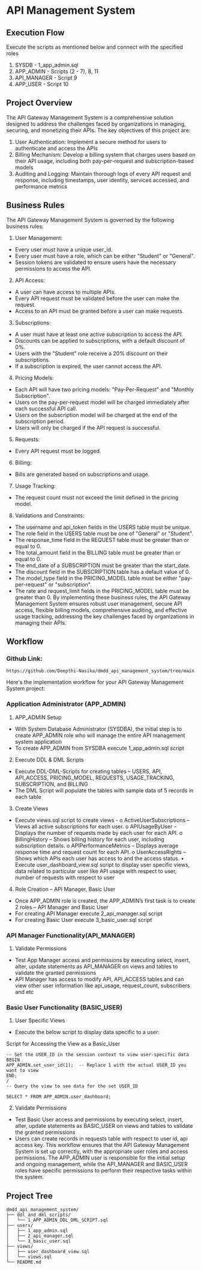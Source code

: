 # API Management System

## Execution Flow
Execute the scripts as mentioned below and connect with the specified roles
   1. SYSDB - 1_app_admin.sql
   2. APP_ADMIN - Scripts (2 - 7), 8, 11
   3. API_MANAGER - Script 9
   4. APP_USER - Script 10

## Project Overview
The API Gateway Management System is a comprehensive solution designed to address the challenges faced by organizations in managing, securing, and monetizing their APIs. The key objectives of this project are:
1.	User Authentication: Implement a secure method for users to authenticate and access the APIs
2.	Billing Mechanism: Develop a billing system that charges users based on their API usage, including both pay-per-request and subscription-based models
3.	Auditing and Logging: Maintain thorough logs of every API request and response, including timestamps, user identity, services accessed, and performance metrics

## Business Rules
The API Gateway Management System is governed by the following business rules:
1.	User Management: 
   - Every user must have a unique user_id.
   - Every user must have a role, which can be either "Student" or "General".
   - Session tokens are validated to ensure users have the necessary permissions to access the API.
2.	API Access: 
   - A user can have access to multiple APIs.
   - Every API request must be validated before the user can make the request.
   - Access to an API must be granted before a user can make requests.
3.	Subscriptions: 
   - A user must have at least one active subscription to access the API.
- Discounts can be applied to subscriptions, with a default discount of 0%.
- Users with the "Student" role receive a 20% discount on their subscriptions.
-	If a subscription is expired, the user cannot access the API.
4.	Pricing Models: 
- Each API will have two pricing models: "Pay-Per-Request" and "Monthly Subscription".
- Users on the pay-per-request model will be charged immediately after each successful API call.
-	Users on the subscription model will be charged at the end of the subscription period.
-	Users will only be charged if the API request is successful.
5.	Requests: 
-	Every API request must be logged.
6.	Billing: 
-	Bills are generated based on subscriptions and usage.
7.	Usage Tracking: 
-	The request count must not exceed the limit defined in the pricing model.
8.	Validations and Constraints: 
-	The username and api_token fields in the USERS table must be unique.
-	The role field in the USERS table must be one of "General" or "Student".
-	The response_time field in the REQUEST table must be greater than or equal to 0.
-	The total_amount field in the BILLING table must be greater than or equal to 0.
-	The end_date of a SUBSCRIPTION must be greater than the start_date.
-	The discount field in the SUBSCRIPTION table has a default value of 0.
-	The model_type field in the PRICING_MODEL table must be either "pay-per-request" or "subscription".
-	The rate and request_limit fields in the PRICING_MODEL table must be greater than 0.
By implementing these business rules, the API Gateway Management System ensures robust user management, secure API access, flexible billing models, comprehensive auditing, and effective usage tracking, addressing the key challenges faced by organizations in managing their APIs.

## Workflow
### Github Link: 
```https://github.com/Deepthi-Nasika/dmdd_api_management_system/tree/main```

Here's the implementation workflow for your API Gateway Management System project:
### Application Administrator (APP_ADMIN)
1.	APP_ADMIN Setup
-	With System Database Administrator (SYSDBA), the initial step is to create APP_ADMIN role who will manage the entire API management system application
-	To create APP_ADMIN from SYSDBA execute 1_app_admin.sql script
2.	Execute DDL & DML Scripts
-	Execute DDL-DML-Scripts for creating tables – USERS, API, API_ACCESS, PRICING_MODEL, REQUESTS, USAGE_TRACKING, SUBSCRIPTION, and BILLING
-	The DML Script will populate the tables with sample data of 5 records in each table
3.	Create Views
-	Execute views.sql script to create views - 
o	ActiveUserSubscriptions – Views all active subscriptions for each user.
o	APIUsageByUser – Displays the number of requests made by each user for each API.
o	BillingHistory – Shows billing history for each user, including subscription details.
o	APIPerformanceMetrics – Displays average response time and request count for each API.
o	UserAccessRights – Shows which APIs each user has access to and the access status.
•	Execute user_dashboard_view.sql script to display user specific views, data related to particular user like API usage with respect to user, number of requests with respect to user
4.	Role Creation – API Manager, Basic User
-	Once APP_ADMIN role is created, the APP_ADMIN’s first task is to create 2 roles – API Manager and Basic User
-	For creating API Manager execute 2_api_manager.sql script
-	For creating Basic User execute 3_basic_user.sql script

### API  Manager Functionality(API_MANAGER)
1.	Validate Permissions
- 	Test App Manager access and permissions by executing select, insert, alter, update statements as API_MANAGER on views and tables to validate the granted permissions
- 	API Manager has access to modify API, API_ACCESS tables and can view other user information like api_usage, request_count, subscribers and etc

### Basic User Functionality (BASIC_USER)
1.	User Specific Views
-	Execute the below script to display data specific to a user:

Script for Accessing the View as a Basic_User
```
-- Set the USER_ID in the session context to view user-specific data 
BEGIN 
APP_ADMIN.set_user_id(1);  -- Replace 1 with the actual USER_ID you want to view
END;
/
-- Query the view to see data for the set USER_ID 

SELECT * FROM APP_ADMIN.user_dashboard;
```


2.	Validate Permissions
-	Test Basic User access and permissions by executing select, insert, alter, update statements as BASIC_USER on views and tables to validate the granted permissions
- Users can create records in requests table with respect to user id, api access key.
This workflow ensures that the API Gateway Management System is set up correctly, with the appropriate user roles and access permissions. The APP_ADMIN user is responsible for the initial setup and ongoing management, while the API_MANAGER and BASIC_USER roles have specific permissions to perform their respective tasks within the system.

## Project Tree
```
dmdd_api_management_system/
├── ddl_and_dml_scripts/
│   └── 1_APP_ADMIN_DDL_DML_SCRIPT.sql
├── users/
│   ├── 1_app_admin.sql
│   ├── 2_api_manager.sql
│   └── 3_basic_user.sql
├── views/
│   ├── user_dashboard_view.sql
│   └── views.sql
└── README.md 
```
